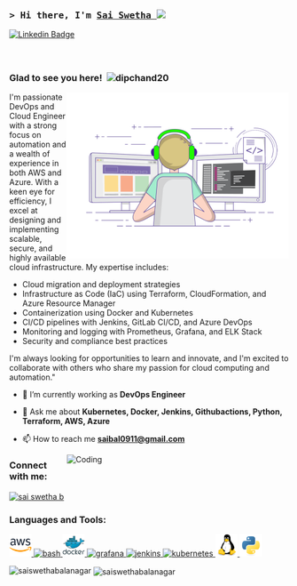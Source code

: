 ### <samp>&gt; Hi there, I'm <a href="https://gkassym.netlify.app" target="_blank">Sai Swetha </a> <img src="https://media.giphy.com/media/hvRJCLFzcasrR4ia7z/giphy.gif" width="25"> </samp>
[![Linkedin Badge](https://img.shields.io/badge/-LinkedIn-0e76a8?style=flat-square&logo=Linkedin&logoColor=white)](https://www.linkedin.com/in/sai-swetha-balanagar-438847273/)
### &nbsp;  <p align="left">Glad to see you here! &nbsp;<img src="https://komarev.com/ghpvc/?username=dipchand20&label=Profile%20views&color=0e75b6&style=flat" alt="dipchand20" /> </p>
<img align="right" alt="Coding" width="400" src="https://raw.githubusercontent.com/devSouvik/devSouvik/master/gif3.gif">


I'm passionate DevOps and Cloud Engineer with a strong focus on automation and a wealth of experience in both AWS and Azure. With a keen eye for efficiency, I excel at designing and implementing scalable, secure, and highly available cloud infrastructure. My expertise includes:

- Cloud migration and deployment strategies
- Infrastructure as Code (IaC) using Terraform, CloudFormation, and Azure Resource Manager
- Containerization using Docker and Kubernetes
- CI/CD pipelines with Jenkins, GitLab CI/CD, and Azure DevOps
- Monitoring and logging with Prometheus, Grafana, and ELK Stack
- Security and compliance best practices

I'm always looking for opportunities to learn and innovate, and I'm excited to collaborate with others who share my passion for cloud computing and automation."

- 🔭 I’m currently working as **DevOps Engineer**

- 💬 Ask me about **Kubernetes, Docker, Jenkins, Githubactions, Python, Terraform, AWS, Azure**

- 📫 How to reach me **saibal0911@gmail.com**

  
<img align="right" alt="Coding" width="400" 
src="https://blogger.googleusercontent.com/img/b/R29vZ2xl/AVvXsEgVc9IYg6G2xQh2ODAJM0QEmp7Mvo2lvfA_sMhmUE8klbeBVfhJIzgK1Ilqj2rOozmjeDfd2rZ4aYaU7mQn88gVevbkCJZF_I1PDZbRLWo_eCrVe8ZTv5-G-PWC7eHiBDR1-CUgqiLFSGcHZI9ZDaq2GKKr2GNJgB9qWIPmot37wXG4NtZ8DW-wmsi8dg/w554-h229/DEVOPS.gif">


<h3 align="left">Connect with me:</h3>
<p align="left">
<a href="https://www.linkedin.com/in/sai-swetha-balanagar-438847273/" target="blank"><img align="center" src="https://raw.githubusercontent.com/rahuldkjain/github-profile-readme-generator/master/src/images/icons/Social/linked-in-alt.svg" alt="sai swetha b" height="30" width="40" /></a>
</p>

<h3 align="left">Languages and Tools:</h3>
<p align="left"> <a href="https://aws.amazon.com" target="_blank" rel="noreferrer"> <img src="https://raw.githubusercontent.com/devicons/devicon/master/icons/amazonwebservices/amazonwebservices-original-wordmark.svg" alt="aws" width="40" height="40"/> </a> <a href="https://www.gnu.org/software/bash/" target="_blank" rel="noreferrer"> <img src="https://www.vectorlogo.zone/logos/gnu_bash/gnu_bash-icon.svg" alt="bash" width="40" height="40"/> </a> <a href="https://www.docker.com/" target="_blank" rel="noreferrer"> <img src="https://raw.githubusercontent.com/devicons/devicon/master/icons/docker/docker-original-wordmark.svg" alt="docker" width="40" height="40"/> </a> <a href="https://grafana.com" target="_blank" rel="noreferrer"> <img src="https://www.vectorlogo.zone/logos/grafana/grafana-icon.svg" alt="grafana" width="40" height="40"/> </a> <a href="https://www.jenkins.io" target="_blank" rel="noreferrer"> <img src="https://www.vectorlogo.zone/logos/jenkins/jenkins-icon.svg" alt="jenkins" width="40" height="40"/> </a> <a href="https://kubernetes.io" target="_blank" rel="noreferrer"> <img src="https://www.vectorlogo.zone/logos/kubernetes/kubernetes-icon.svg" alt="kubernetes" width="40" height="40"/> </a> <a href="https://www.linux.org/" target="_blank" rel="noreferrer"> <img src="https://raw.githubusercontent.com/devicons/devicon/master/icons/linux/linux-original.svg" alt="linux" width="40" height="40"/> </a> <a href="https://www.python.org" target="_blank" rel="noreferrer"> <img src="https://raw.githubusercontent.com/devicons/devicon/master/icons/python/python-original.svg" alt="python" width="40" height="40"/> </a> </p>

<p><img align="left" src="https://github-readme-stats.vercel.app/api/top-langs?username=saiswethabalanagar&show_icons=true&locale=en&layout=compact" alt="saiswethabalanagar" /></p>

<p>&nbsp;<img align="center" src="https://github-readme-stats.vercel.app/api?username=saiswethabalanagar&show_icons=true&locale=en" alt="saiswethabalanagar" /></p>
